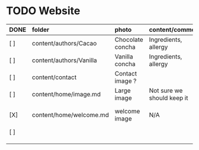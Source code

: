 # TODO Website

| DONE | folder                  | photo            | content/comment            | file name                |
|:-----|:------------------------|:-----------------|:---------------------------|:-------------------------|
| [ ]  | content/authors/Cacao   | Chocolate concha | Ingredients, allergy       |                          |
| [ ]  | content/authors/Vanilla | Vanilla concha   | Ingredients, allergy       |                          |
| [ ]  | content/contact         | Contact image ?  |                            |                          |
| [ ]  | content/home/image.md   | Large image      | Not sure we should keep it |                          |
| [X]  | content/home/welcome.md | welcome image    | N/A                        | assets/media/welcome-buy-vegan-conchas-in-london-and-uk.jpg |
| [ ]  |                         |                  |                            |                          |
|      |                         |                  |                            |                          |
|      |                         |                  |                            |                          |
|      |                         |                  |                            |                          |
